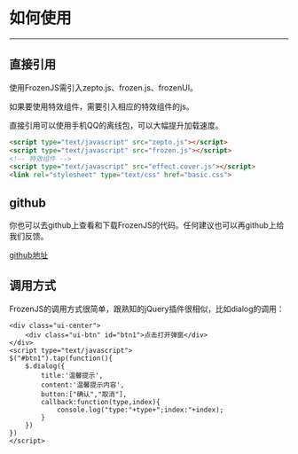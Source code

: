 # 如何使用

---

## 直接引用

使用FrozenJS需引入zepto.js、frozen.js、frozenUI。

如果要使用特效组件，需要引入相应的特效组件的js。

直接引用可以使用手机QQ的离线包，可以大幅提升加载速度。

```html
<script type="text/javascript" src="zepto.js"></script>
<script type="text/javascript" src="frozen.js"></script>
<!-- 特效组件 -->
<script type="text/javascript" src="effect.cover.js"></script>
<link rel="stylesheet" type="text/css" href="basic.css">
```

## github

你也可以去github上查看和下载FrozenJS的代码。任何建议也可以再github上给我们反馈。

[github地址](https://github.com/frozenui/frozenjs)

## 调用方式

FrozenJS的调用方式很简单，跟熟知的jQuery插件很相似，比如dialog的调用：

```iframe
<div class="ui-center">
    <div class="ui-btn" id="btn1">点击打开弹窗</div>
</div>
<script type="text/javascript">
$("#btn1").tap(function(){
	$.dialog({
	    title:'温馨提示',
	    content:'温馨提示内容',
	    button:["确认","取消"],
	    callback:function(type,index){
	        console.log("type:"+type+";index:"+index);
	    }
	})
})
</script>
```